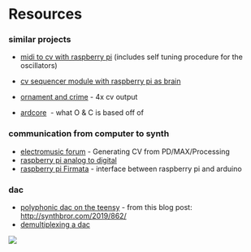 # Resources

### similar projects
* [midi to cv with raspberry pi](https://schollz.com/raspberrypi/monotron/) (includes self tuning procedure for the oscillators)
    
* [cv sequencer module with raspberry pi as brain](https://github.com/AudioMorphology/Europi)
    
* [ornament and crime](https://ornament-and-cri.me/) \- 4x cv output
    
* [ardcore](http://20objects.com/ardcore/)  \- what O & C is based off of

### communication from computer to synth
    
* [electromusic forum](https://electro-music.com/forum/topic-69136.html) - Generating CV from PD/MAX/Processing
* [raspberry pi analog to digital](https://learn.adafruit.com/raspberry-pi-analog-to-digital-converters/overview)
* [raspberry pi Firmata](https://raspberrypi-aa.github.io/session3/firmata.html) \- interface between raspberry pi and arduino

### dac 
    

 * [polyphonic dac on the teensy](https://github.com/brorgustav/polyphonic_dac) - from this blog post: http://synthbror.com/2019/862/
 * [demultiplexing a dac](https://www.muffwiggler.com/forum/viewtopic.php?t=214229)

![](https://cdn.hackaday.io/images/459951435853975767.png)
